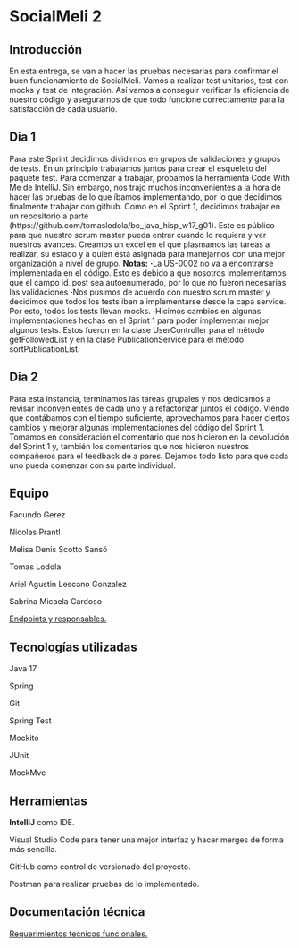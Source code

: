 <h1>SocialMeli 2</h1>

<h2>Introducción</h2>

<p>En esta entrega, se van a hacer las pruebas necesarias para confirmar el buen funcionamiento de SocialMeli. Vamos a realizar test unitarios, test con mocks y test de integración. Así vamos a conseguir verificar la eficiencia de nuestro código y asegurarnos de que todo funcione correctamente para la satisfacción de cada usuario.<p>

<h2>Dia 1</h2>
<p>Para este Sprint decidimos dividirnos en grupos de validaciones y grupos de tests.
En un principio trabajamos juntos para crear el esqueleto del paquete test. Para comenzar a trabajar, probamos la herramienta Code With Me de IntelliJ. Sin embargo, nos trajo muchos inconvenientes a la hora de hacer las pruebas de lo que íbamos implementando, por lo que decidimos finalmente trabajar con github.
Como en el Sprint 1, decidimos trabajar en un repositorio a parte (https://github.com/tomaslodola/be_java_hisp_w17_g01). Este es público para que nuestro scrum master pueda entrar cuando lo requiera y ver nuestros avances.
Creamos un excel en el que plasmamos las tareas a realizar, su estado y a quien está asignada para manejarnos con una mejor organización a nivel de grupo.
<strong>Notas:</strong> 
<strong>·</strong>La US-0002 no va a encontrarse implementada en el código. Esto es debido a que nosotros implementamos que el campo id_post sea autoenumerado, por lo que no fueron necesarias las validaciones
<strong>·</strong>Nos pusimos de acuerdo con nuestro scrum master y decidimos que todos los tests iban a implementarse desde la capa service. Por esto, todos los tests llevan mocks.
<strong>·</strong>Hicimos cambios en algunas implementaciones hechas en el Sprint 1 para poder implementar mejor algunos tests. Estos fueron en la clase UserController para el método getFollowedList y en la clase PublicationService para el método sortPublicationList.
</p>

<h2>Dia 2</h2>
<p>Para esta instancia, terminamos las tareas grupales y nos dedicamos a revisar inconvenientes de cada uno y a refactorizar juntos el código.
Viendo que contábamos con el tiempo suficiente, aprovechamos para hacer ciertos cambios y mejorar algunas implementaciones del código del Sprint 1. Tomamos en consideración el comentario que nos hicieron en la devolución del Sprint 1 y, también los comentarios que nos hicieron nuestros compañeros para el feedback de a pares.
Dejamos todo listo para que cada uno pueda comenzar con su parte individual.</p>

<h2>Equipo</h2>
<p>Facundo Gerez</p>
<p>Nicolas Prantl</p>
<p>Melisa Denis Scotto Sansó</p>
<p>Tomas Lodola</p>
<p>Ariel Agustin Lescano Gonzalez</p>
<p>Sabrina Micaela Cardoso</p>
<a href="https://docs.google.com/spreadsheets/d/1huk8_qeNs2PCPXXuhVtufaLxjpz_CiA-6_kaLwJmOq0/edit#gid=52424623">Endpoints y responsables.</a>


<h2>Tecnologías utilizadas</h2>
<p>Java 17</p>
<p>Spring</p>
<p>Git</p>
<p>Spring Test</p>
<p>Mockito</p>
<p>JUnit</p>
<p>MockMvc</p>

<h2>Herramientas</h2>
<p><strong>IntelliJ</strong> como IDE.</p>
<p></strong>Visual Studio Code</strong> para tener una mejor interfaz y hacer merges de forma más sencilla.</p>
<p></strong>GitHub</strong> como control de versionado del proyecto.</p>
<p></strong>Postman</strong> para realizar pruebas de lo implementado.</p>

<h2> Documentación técnica </h2>
<a href="https://docs.google.com/document/d/1Q-mctREte8rZXXhz2V1k5nRrGP5aizCa/edit">Requerimientos tecnicos funcionales.</a>
